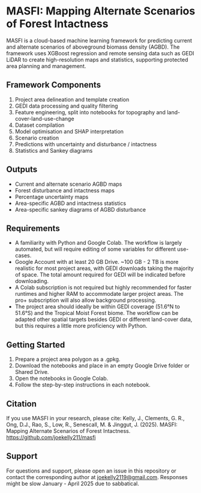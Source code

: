 # MASFI: Mapping Alternate Scenarios of Forest Intactness

MASFI is a cloud-based machine learning framework for predicting current and alternate scenarios of aboveground biomass density (AGBD). The framework uses XGBoost regression and remote sensing data such as GEDI LiDAR to create high-resolution maps and statistics, supporting protected area planning and management.

## Framework Components

1. Project area delineation and template creation
2. GEDI data processing and quality filtering
3. Feature engineering, split into notebooks for topography and land-cover-land-use-change
4. Dataset compilation
5. Model optimisation and SHAP interpretation
6. Scenario creation
7. Predictions with uncertainty and disturbance / intactness
8. Statistics and Sankey diagrams


## Outputs

- Current and alternate scenario AGBD maps
- Forest disturbance and intactness maps
- Percentage uncertainty maps
- Area-specific AGBD and intactness statistics
- Area-specific sankey diagrams of AGBD disturbance

## Requirements

- A familiarity with Python and Google Colab. The workflow is largely automated, but will require editing of some variables for different use-cases.
- Google Account with at least 20 GB Drive. ~100 GB - 2 TB is more realistic for most project areas, with GEDI downloads taking the majority of space. The total amount required for GEDI will be indicated before downloading.
- A Colab subscription is not required but highly recommended for faster runtimes and higher RAM to accommodate larger project areas. The pro+ subscription will also allow background processing.
- The project area should ideally be within GEDI coverage (51.6°N to 51.6°S) and the Tropical Moist Forest biome. The workflow can be adapted other spatial targets besides GEDI or different land-cover data, but this requires a little more proficiency with Python.

## Getting Started

1. Prepare a project area polygon as a .gpkg.
2. Download the notebooks and place in an empty Google Drive folder or Shared Drive.
3. Open the notebooks in Google Colab.
4. Follow the step-by-step instructions in each notebook.

## Citation

If you use MASFI in your research, please cite:
Kelly, J., Clements, G. R., Ong, D.J., Rao, S., Low, R., Senescall, M. & Jinggut, J. (2025). MASFI: Mapping Alternate Scenarios of Forest Intactness. https://github.com/joekelly211/masfi

## Support

For questions and support, please open an issue in this repository or contact the corresponding author at joekelly2119@gmail.com. Responses might be slow January - April 2025 due to sabbatical.
